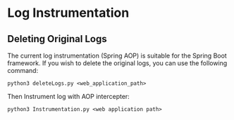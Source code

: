 # Log Instrumentation

## Deleting Original Logs

The current log instrumentation (Spring AOP) is suitable for the Spring Boot framework. If you wish to delete the original logs, you can use the following command:

```
python3 deleteLogs.py <web_application_path>
```

Then Instrument log with AOP intercepter: 
```
python3 Instrumentation.py <web application path>
```